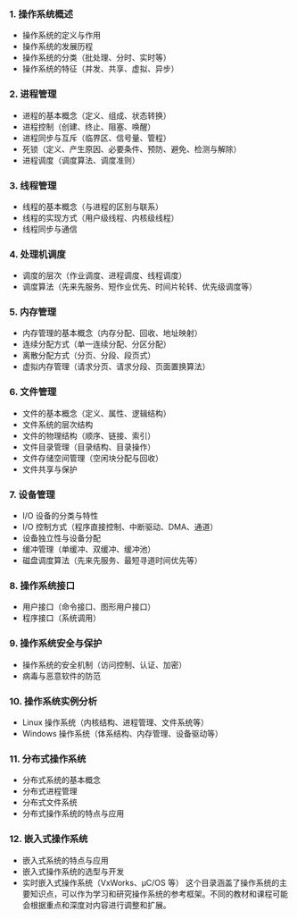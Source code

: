 ### 1. 操作系统概述
- 操作系统的定义与作用
- 操作系统的发展历程
- 操作系统的分类（批处理、分时、实时等）
- 操作系统的特征（并发、共享、虚拟、异步）
### 2. 进程管理
- 进程的基本概念（定义、组成、状态转换）
- 进程控制（创建、终止、阻塞、唤醒）
- 进程同步与互斥（临界区、信号量、管程）
- 死锁（定义、产生原因、必要条件、预防、避免、检测与解除）
- 进程调度（调度算法、调度准则）
### 3. 线程管理
- 线程的基本概念（与进程的区别与联系）
- 线程的实现方式（用户级线程、内核级线程）
- 线程同步与通信
### 4. 处理机调度
- 调度的层次（作业调度、进程调度、线程调度）
- 调度算法（先来先服务、短作业优先、时间片轮转、优先级调度等）
### 5. 内存管理
- 内存管理的基本概念（内存分配、回收、地址映射）
- 连续分配方式（单一连续分配、分区分配）
- 离散分配方式（分页、分段、段页式）
- 虚拟内存管理（请求分页、请求分段、页面置换算法）
### 6. 文件管理
- 文件的基本概念（定义、属性、逻辑结构）
- 文件系统的层次结构
- 文件的物理结构（顺序、链接、索引）
- 文件目录管理（目录结构、目录操作）
- 文件存储空间管理（空闲块分配与回收）
- 文件共享与保护
### 7. 设备管理
- I/O 设备的分类与特性
- I/O 控制方式（程序直接控制、中断驱动、DMA、通道）
- 设备独立性与设备分配
- 缓冲管理（单缓冲、双缓冲、缓冲池）
- 磁盘调度算法（先来先服务、最短寻道时间优先等）
### 8. 操作系统接口
- 用户接口（命令接口、图形用户接口）
- 程序接口（系统调用）
### 9. 操作系统安全与保护
- 操作系统的安全机制（访问控制、认证、加密）
- 病毒与恶意软件的防范
### 10. 操作系统实例分析
- Linux 操作系统（内核结构、进程管理、文件系统等）
- Windows 操作系统（体系结构、内存管理、设备驱动等）
### 11. 分布式操作系统
- 分布式系统的基本概念
- 分布式进程管理
- 分布式文件系统
- 分布式操作系统的特点与应用
### 12. 嵌入式操作系统
- 嵌入式系统的特点与应用
- 嵌入式操作系统的选型与开发
- 实时嵌入式操作系统（VxWorks、μC/OS 等）
这个目录涵盖了操作系统的主要知识点，可以作为学习和研究操作系统的参考框架。不同的教材和课程可能会根据重点和深度对内容进行调整和扩展。